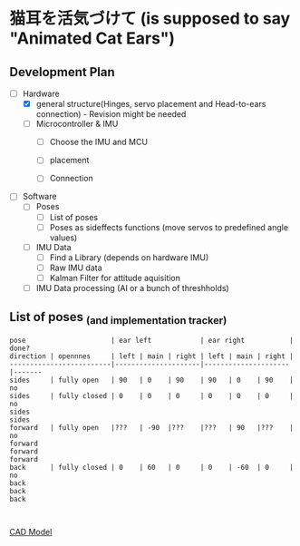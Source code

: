 # 猫耳を活気づけて (is supposed to say "Animated Cat Ears")

## Development Plan
- [ ] Hardware 
  - [x] general structure(Hinges, servo placement and Head-to-ears connection) - Revision might be needed
  - [ ] Microcontroller & IMU
    - [ ] Choose the IMU and MCU
    - [ ] placement
    - [ ] Connection 


- [ ] Software
  - [ ] Poses 
    - [ ] List of poses 
    - [ ] Poses as sideffects functions (move servos to predefined angle values)
  - [ ] IMU Data
    - [ ] Find a Library (depends on hardware IMU)
    - [ ] Raw IMU data
    - [ ] Kalman Filter for attitude aquisition
  - [ ] IMU Data processing (AI or a bunch of threshholds)

## List of poses <sub>(and implementation tracker)</sub>
```
pose                     | ear left            | ear right           | done? 
direction | opennnes     | left | main | right | left | main | right |       
-------------------------|---------------------|---------------------|-------
sides     | fully open   | 90   | 0    | 90    | 90   | 0    | 90    | no    
sides     | fully closed | 0    | 0    | 0     | 0    | 0    | 0     | no    
sides 
sides 
forward   | fully open   |???   | -90  |???    |???   | 90   |???    | no    
forward
forward
forward
back      | fully closed | 0    | 60   | 0     | 0    | -60  | 0     | no    
back
back
back



```

[CAD Model](https://cad.onshape.com/documents/12e9aba77e87c6321bec619e/w/794df45025b857e20fcdd77e/e/3349def638c04338ac328868?renderMode=0&uiState=658ed7810e636f5b707b00f6)
